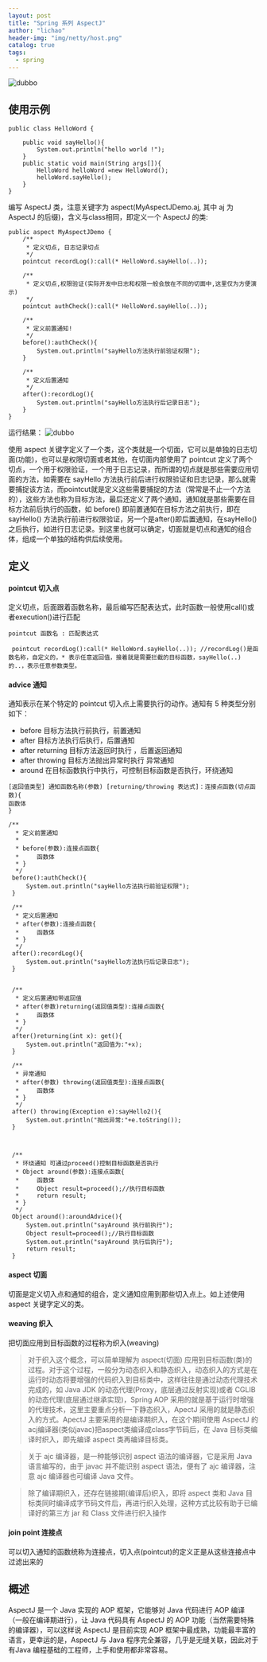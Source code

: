 ```yaml
---
layout: post
title: "Spring 系列 AspectJ"
author: "lichao"
header-img: "img/netty/host.png"
catalog: true
tags:
  - spring
---
```


![dubbo](/img/spring/5.png)

## 使用示例
```
public class HelloWord {

    public void sayHello(){
        System.out.println("hello world !");
    }
    public static void main(String args[]){
        HelloWord helloWord =new HelloWord();
        helloWord.sayHello();
    }
}
```

编写 AspectJ 类，注意关键字为 aspect(MyAspectJDemo.aj, 其中 aj 为 AspectJ 的后缀)，含义与class相同，即定义一个 AspectJ 的类:


```
public aspect MyAspectJDemo {
    /**
     * 定义切点, 日志记录切点
     */
    pointcut recordLog():call(* HelloWord.sayHello(..));

    /**
     * 定义切点,权限验证(实际开发中日志和权限一般会放在不同的切面中,这里仅为方便演示)
     */
    pointcut authCheck():call(* HelloWord.sayHello(..));

    /**
     * 定义前置通知!
     */
    before():authCheck(){
        System.out.println("sayHello方法执行前验证权限");
    }

    /**
     * 定义后置通知
     */
    after():recordLog(){
        System.out.println("sayHello方法执行后记录日志");
    }
}
```
运行结果：
![dubbo](/img/spring/6.png)

使用 aspect 关键字定义了一个类，这个类就是一个切面，它可以是单独的日志切面(功能)，也可以是权限切面或者其他，在切面内部使用了 pointcut 定义了两个切点，一个用于权限验证，一个用于日志记录，而所谓的切点就是那些需要应用切面的方法，如需要在 sayHello 方法执行前后进行权限验证和日志记录，那么就需要捕捉该方法，而pointcut就是定义这些需要捕捉的方法（常常是不止一个方法的），这些方法也称为目标方法，最后还定义了两个通知，通知就是那些需要在目标方法前后执行的函数，如 before() 即前置通知在目标方法之前执行，即在sayHello() 方法执行前进行权限验证，另一个是after()即后置通知，在sayHello()之后执行，如进行日志记录。到这里也就可以确定，切面就是切点和通知的组合体，组成一个单独的结构供后续使用。

## 定义
#### pointcut 切入点
定义切点，后面跟着函数名称，最后编写匹配表达式，此时函数一般使用call()或者execution()进行匹配
```
pointcut 函数名 : 匹配表达式

 pointcut recordLog():call(* HelloWord.sayHello(..)); //recordLog()是函数名称，自定义的，* 表示任意返回值，接着就是需要拦截的目标函数，sayHello(..)的..，表示任意参数类型。

```
#### advice 通知
通知表示在某个特定的 pointcut 切入点上需要执行的动作。通知有 5 种类型分别如下：
* before 目标方法执行前执行，前置通知
* after 目标方法执行后执行，后置通知
* after returning 目标方法返回时执行 ，后置返回通知
* after throwing 目标方法抛出异常时执行 异常通知
* around 在目标函数执行中执行，可控制目标函数是否执行，环绕通知

```
[返回值类型] 通知函数名称(参数) [returning/throwing 表达式]：连接点函数(切点函数){
函数体
}

/**
  * 定义前置通知
  *
  * before(参数):连接点函数{
  *     函数体
  * }
  */
 before():authCheck(){
     System.out.println("sayHello方法执行前验证权限");
 }

 /**
  * 定义后置通知
  * after(参数):连接点函数{
  *     函数体
  * }
  */
 after():recordLog(){
     System.out.println("sayHello方法执行后记录日志");
 }


 /**
  * 定义后置通知带返回值
  * after(参数)returning(返回值类型):连接点函数{
  *     函数体
  * }
  */
 after()returning(int x): get(){
     System.out.println("返回值为:"+x);
 }

 /**
  * 异常通知
  * after(参数) throwing(返回值类型):连接点函数{
  *     函数体
  * }
  */
 after() throwing(Exception e):sayHello2(){
     System.out.println("抛出异常:"+e.toString());
 }



 /**
  * 环绕通知 可通过proceed()控制目标函数是否执行
  * Object around(参数):连接点函数{
  *     函数体
  *     Object result=proceed();//执行目标函数
  *     return result;
  * }
  */
 Object around():aroundAdvice(){
     System.out.println("sayAround 执行前执行");
     Object result=proceed();//执行目标函数
     System.out.println("sayAround 执行后执行");
     return result;
 }
```

#### aspect 切面

切面是定义切入点和通知的组合，定义通知应用到那些切入点上。如上述使用 aspect 关键字定义的类。

#### weaving 织入

把切面应用到目标函数的过程称为织入(weaving)

> 对于织入这个概念，可以简单理解为 aspect(切面) 应用到目标函数(类)的过程。对于这个过程，一般分为动态织入和静态织入，动态织入的方式是在运行时动态将要增强的代码织入到目标类中，这样往往是通过动态代理技术完成的，如 Java JDK 的动态代理(Proxy，底层通过反射实现)或者 CGLIB 的动态代理(底层通过继承实现)，Spring AOP 采用的就是基于运行时增强的代理技术，这里主要重点分析一下静态织入，ApectJ 采用的就是静态织入的方式。ApectJ 主要采用的是编译期织入，在这个期间使用 AspectJ 的acj编译器(类似javac)把aspect类编译成class字节码后，在 Java 目标类编译时织入，即先编译 aspect 类再编译目标类。

> 关于 ajc 编译器，是一种能够识别 aspect 语法的编译器，它是采用 Java 语言编写的，由于 javac 并不能识别 aspect 语法，便有了 ajc 编译器，注意 ajc 编译器也可编译 Java 文件。

> 除了编译期织入，还存在链接期(编译后)织入，即将 aspect 类和 Java 目标类同时编译成字节码文件后，再进行织入处理，这种方式比较有助于已编译好的第三方 jar 和 Class 文件进行织入操作

#### join point 连接点
可以切入通知的函数统称为连接点，切入点(pointcut)的定义正是从这些连接点中过滤出来的


## 概述
AspectJ 是一个 Java 实现的 AOP 框架，它能够对 Java 代码进行 AOP 编译（一般在编译期进行），让 Java 代码具有 AspectJ 的 AOP 功能（当然需要特殊的编译器），可以这样说 AspectJ 是目前实现 AOP 框架中最成熟，功能最丰富的语言，更幸运的是，AspectJ 与 Java 程序完全兼容，几乎是无缝关联，因此对于有Java 编程基础的工程师，上手和使用都非常容易。

> 